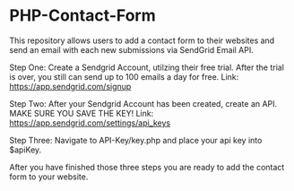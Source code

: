 # PHP-Contact-Form
This repository allows users to add a contact form to their websites and send an email with each new submissions via SendGrid Email API. 


Step One: 
Create a Sendgrid Account, utilzing their free trial. After the trial is over, you still can send up to 100 emails a day for free. 
Link: https://app.sendgrid.com/signup

Step Two: 
After your Sendgrid Account has been created, create an API. MAKE SURE YOU SAVE THE KEY! 
Link: https://app.sendgrid.com/settings/api_keys

Step Three: 
Navigate to API-Key/key.php and place your api key into $apiKey. 





After you have finished those three steps you are ready to add the contact form to your website. 
